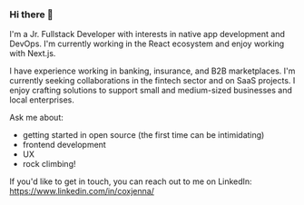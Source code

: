 ### Hi there 👋


I'm a Jr. Fullstack Developer with interests in native app development and DevOps. I'm currently working in the React ecosystem and enjoy working with Next.js.  

I have experience working in banking, insurance, and B2B marketplaces. I'm currently seeking collaborations in the fintech sector and on SaaS projects. I enjoy crafting solutions to support small and medium-sized businesses and local enterprises.

Ask me about: 
- getting started in open source (the first time can be intimidating)
- frontend development
- UX
- rock climbing!

If you'd like to get in touch, you can reach out to me on LinkedIn: https://www.linkedin.com/in/coxjenna/
